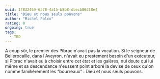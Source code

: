 ```yaml
---
uuid: 1f832469-6a78-4a15-b8b8-dbecb86318e4
title: "Dieu et nous seuls pouvons"
author: "Michel Folco"
rating: 0
ongoing: true
tags:
  - TBD
---
```


A coup sûr, le premier des Pibrac n'avait pas la vocation.
Si le seigneur de Bellerocaille, dans l'Aveyron, n'avait eu prestement besoin d'un exécuteur, si Pibrac n'avait eu à choisir entre cet état et les galères, nul doute qui lui même et sa descendance n'eussent point arboré la devise de ceux qu'on nomme familièrement les "bourreaux" : Dieu et nous seuls pouvons.

